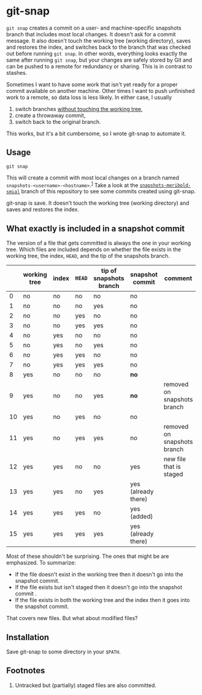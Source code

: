 # git-snap

`git snap` creates a commit on a user- and machine-specific snapshots branch that includes
most local changes.  It doesn't ask for a commit message.  It also doesn't touch the
working tree (working directory), saves and restores the index, and switches back to the
branch that was checked out before running `git snap`.  In other words, everything looks
exactly the same after running `git snap`, but your changes are safely stored by Git and
can be pushed to a remote for redundancy or sharing.  This is in contrast to stashes.

Sometimes I want to have some work that isn't yet ready for a proper commit available on
another machine.  Other times I want to push unfinished work to a remote, so data loss is
less likely.  In either case, I usually

1.  switch branches [without touching the working tree][1],
2.  create a throwaway commit,
3.  switch back to the original branch.

This works, but it's a bit cumbersome, so I wrote git-snap to automate it.

## Usage

    git snap

This will create a commit with most local changes on a branch named
`snapshots-<username>-<hostname>`.<sup>[1](#user-content-footnote-1)</sup>  Take a look at
the [`snapshots-meribold-smial`][3] branch of this repository to see some commits created
using git-snap.

git-snap is save.  It doesn't touch the working tree (working directory) and saves and
restores the index.

## What exactly is included in a snapshot commit

The version of a file that gets committed is always the one in your working tree.  Which
files are included depends on whether the file exists in the working tree, the index,
`HEAD`, and the tip of the snapshots branch.

|    | working tree | index | `HEAD` | tip of snapshots branch | **snapshot commit** | comment                     |
|----|--------------|-------|--------|-------------------------|---------------------|-----------------------------|
| 0  | no           | no    | no     | no                      | no                  |                             |
| 1  | no           | no    | no     | yes                     | no                  |                             |
| 2  | no           | no    | yes    | no                      | no                  |                             |
| 3  | no           | no    | yes    | yes                     | no                  |                             |
| 4  | no           | yes   | no     | no                      | no                  |                             |
| 5  | no           | yes   | no     | yes                     | no                  |                             |
| 6  | no           | yes   | yes    | no                      | no                  |                             |
| 7  | no           | yes   | yes    | yes                     | no                  |                             |
| 8  | yes          | no    | no     | no                      | **no**              |                             |
| 9  | yes          | no    | no     | yes                     | **no**              | removed on snapshots branch |
| 10 | yes          | no    | yes    | no                      | no                  |                             |
| 11 | yes          | no    | yes    | yes                     | no                  | removed on snapshots branch |
| 12 | yes          | yes   | no     | no                      | yes                 | new file that is staged     |
| 13 | yes          | yes   | no     | yes                     | yes (already there) |                             |
| 14 | yes          | yes   | yes    | no                      | yes (added)         |                             |
| 15 | yes          | yes   | yes    | yes                     | yes (already there) |                             |

Most of these shouldn't be surprising.  The ones that might be are emphasized.  To
summarize:

*   If the file doesn't exist in the working tree then it doesn't go into the snapshot
    commit.
*   If the file exists but isn't staged then it doesn't go into the snapshot commit .
*   If the file exists in both the working tree and the index then it goes into the
    snapshot commit.

That covers new files.  But what about modified files?

## Installation

Save git-snap to some directory in your `$PATH`.

## Footnotes

<ol>
<li id="footnote-1">
Untracked but (partially) staged files are also committed.
</li>
</ol>

[1]: https://stackoverflow.com/q/6070179
     "Switching branches without touching the working tree?"
[2]: https://git-scm.com/book/en/v2/Git-Tools-Reset-Demystified#_the_index
     "Git Tools - Reset Demystified - Pro Git"
[3]: https://github.com/meribold/git-snap/commits/snapshots-meribold-smial
